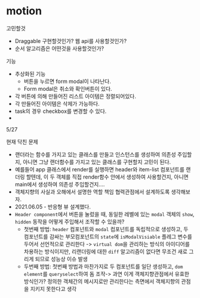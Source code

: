 # motion

고민할것

- Draggable 구현할것인가? 웹 api를 사용할것인가?
- 순서 알고리즘은 어떤것을 사용할것인가? 

기능

- 추상화된 기능
  - 버튼을 누르면 form modal이 나타난다.
  - Form modal은 취소와 확인버튼이 있다.
- 각 버튼에 의해 만들어진 리스트 아이템은 정렬되어있다.
- 각 만들어진 아이템은 삭제가 가능하다.
- task의 경우 checkbox를 변경할 수 있다.
- 

5/27

현재 닥친 문제

- 랜더라는 함수를 가지고 있는 클래스를 만들고 인스턴스를 생성하여 의존성 주입할지, 아니면 그냥 랜더함수를 가지고 있는 클래스를 구현할지 고민이 된다.
- 예를들어 app 클래스에서 render를 실행하면 header와 item-list 컴포넌트를 랜더링 할텐데, 이 두 객체를 직접 render함수 안에서 생성하여 사용할건지, 아니면 main에서 생성하여 의존성 주입할건지....
- 객체지향의 사실과 오해에서 설명한 역할 책임 협력관점에서 설계하도록 생각해보자.
- 2021.06.05 - 반응형 뷰 설계했다.
- `Header component`에서 버튼을 눌렀을 때, 동일한 레벨에 있는 `modal` 객체의 `show`, `hidden` 동작을 어떻게 주입해서 조작할 수 있을까?
  - 첫번째 방법: `header` 컴포넌트와 `modal` 컴포넌트를 독립적으로 생성하고, 두 컴포넌트를 감싸는 부모컴포넌트의 `state`에 `isModalVisiable` 플레그 변수를 두어서 선언적으로 관리한다 -> `virtual dom`을 관리하는 방식의 아이디어를 차용하는 방식이지만, 리랜더링에 대한 `diff` 알고리즘이 없다면 무조건 새로 그리게 되므로 성능상 이슈 발생
  - 두번째 방법: 첫번째 방법과 마찬가지로 두 컴포넌트를 일단 생성하고, `dom element`를 `queryselect`하여 돔 조작-> 과연 이게 객체지향관점에서 유효한 방식인가? 정의한 객체간의 메시지로만 관리한다는 측면에서 객체지향의 관점을 지키지 못한다고 생각